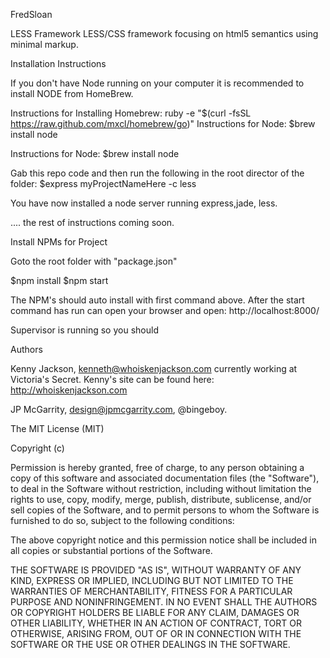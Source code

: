 FredSloan


LESS Framework
LESS/CSS framework focusing on html5 semantics using minimal markup.

Installation Instructions

If you don't have Node running on your computer it is recommended to install NODE from HomeBrew.

Instructions for Installing Homebrew: ruby -e "$(curl -fsSL https://raw.github.com/mxcl/homebrew/go)" Instructions for Node: $brew install node

Instructions for Node: $brew install node

Gab this repo code and then run the following in the root director of the folder: $express myProjectNameHere -c less

You have now installed a node server running express,jade, less.

.... the rest of instructions coming soon.

Install NPMs for Project

Goto the root folder with "package.json"

$npm install $npm start

The NPM's should auto install with first command above. After the start command has run can open your browser and open: http://localhost:8000/

Supervisor is running so you should

Authors

Kenny Jackson, kenneth@whoiskenjackson.com currently working at Victoria's Secret. Kenny's site can be found here: http://whoiskenjackson.com

JP McGarrity, design@jpmcgarrity.com, @bingeboy.

The MIT License (MIT)

Copyright (c)

Permission is hereby granted, free of charge, to any person obtaining a copy of this software and associated documentation files (the "Software"), to deal in the Software without restriction, including without limitation the rights to use, copy, modify, merge, publish, distribute, sublicense, and/or sell copies of the Software, and to permit persons to whom the Software is furnished to do so, subject to the following conditions:

The above copyright notice and this permission notice shall be included in all copies or substantial portions of the Software.

THE SOFTWARE IS PROVIDED "AS IS", WITHOUT WARRANTY OF ANY KIND, EXPRESS OR IMPLIED, INCLUDING BUT NOT LIMITED TO THE WARRANTIES OF MERCHANTABILITY, FITNESS FOR A PARTICULAR PURPOSE AND NONINFRINGEMENT. IN NO EVENT SHALL THE AUTHORS OR COPYRIGHT HOLDERS BE LIABLE FOR ANY CLAIM, DAMAGES OR OTHER LIABILITY, WHETHER IN AN ACTION OF CONTRACT, TORT OR OTHERWISE, ARISING FROM, OUT OF OR IN CONNECTION WITH THE SOFTWARE OR THE USE OR OTHER DEALINGS IN THE SOFTWARE.
